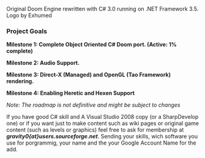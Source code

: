 Original Doom Engine rewritten with C# 3.0 running on .NET Framework 3.5. Logo by Exhumed

### Project Goals ###

**Milestone 1: Complete Object Oriented C# Doom port. (Active: 1% complete)**

**Milestone 2: Audio Support.**

**Milestone 3: Direct-X (Managed) and OpenGL (Tao Framework) rendering.**

**Milestone 4: Enabling Heretic and Hexen Support**

_Note: The roadmap is not definitive and might be subject to changes_

If you have good C# skill and A Visual Studio 2008 copy (or a SharpDevelop one) or if you want just to make content such as wiki pages or original game content (such as levels or graphics) feel free to ask for membership at _**gravity0{at}users.sourceforge.net**_. Sending your skills, wich software you use for porgrammig, your name and the your Google Account Name for the add.